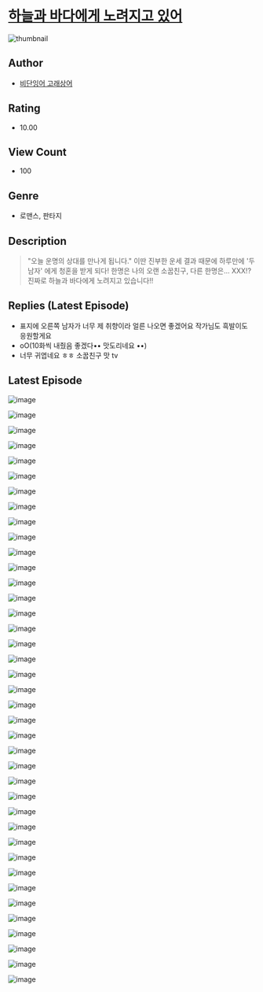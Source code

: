 # [하늘과 바다에게 노려지고 있어](https://comic.naver.com/bestChallenge/list?titleId=810903)
![thumbnail](https://image-comic.pstatic.net/user_contents_data/challenge_comic/2023/05/24/367099/upload_3906926798472361828_480x623.jpeg)

## Author
- [비단잉어 고래상어](https://comic.naver.com/artistTitle?id=367099)

## Rating
- 10.00

## View Count
- 100

## Genre
- 로맨스, 판타지

## Description
> "오늘 운명의 상대를 만나게 됩니다." 이딴 진부한 운세 결과 때문에 하루만에 '두 남자' 에게 청혼을 받게 되다! 한명은 나의 오랜 소꿉친구, 다른 한명은... XXX!? 진짜로 하늘과 바다에게 노려지고 있습니다!!

## Replies (Latest Episode)
- 표지에 오른쪽 남자가 너무 제 취향이라 얼른 나오면 좋겠어요 작가님도 흑발이도 응원할게요
- oO(10화씩 내줬음 좋겠다•• 맛도리네요 ••)
- 너무 귀엽네요 ㅎㅎ 소꿉친구 맛 tv

## Latest Episode
![image](https://image-comic.pstatic.net/user_contents_data/challenge_comic/2023/05/25/367099/upload_4049643588263752761.jpeg)

![image](https://image-comic.pstatic.net/user_contents_data/challenge_comic/2023/05/25/367099/upload_3774921622891685473.jpeg)

![image](https://image-comic.pstatic.net/user_contents_data/challenge_comic/2023/05/25/367099/upload_3775484766149173555.jpeg)

![image](https://image-comic.pstatic.net/user_contents_data/challenge_comic/2023/05/25/367099/upload_7161902330427958069.jpeg)

![image](https://image-comic.pstatic.net/user_contents_data/challenge_comic/2023/05/25/367099/upload_7364570897039581749.jpeg)

![image](https://image-comic.pstatic.net/user_contents_data/challenge_comic/2023/05/25/367099/upload_3558467550548341556.jpeg)

![image](https://image-comic.pstatic.net/user_contents_data/challenge_comic/2023/05/25/367099/upload_7377568425975167281.jpeg)

![image](https://image-comic.pstatic.net/user_contents_data/challenge_comic/2023/05/25/367099/upload_3474019375310385251.jpeg)

![image](https://image-comic.pstatic.net/user_contents_data/challenge_comic/2023/05/25/367099/upload_7291390904348260454.jpeg)

![image](https://image-comic.pstatic.net/user_contents_data/challenge_comic/2023/05/25/367099/upload_4122545392365822777.jpeg)

![image](https://image-comic.pstatic.net/user_contents_data/challenge_comic/2023/05/25/367099/upload_7075497192046211382.jpeg)

![image](https://image-comic.pstatic.net/user_contents_data/challenge_comic/2023/05/25/367099/upload_7076615399649928505.jpeg)

![image](https://image-comic.pstatic.net/user_contents_data/challenge_comic/2023/05/25/367099/upload_4123438221574431032.jpeg)

![image](https://image-comic.pstatic.net/user_contents_data/challenge_comic/2023/05/25/367099/upload_4121185309330846515.jpeg)

![image](https://image-comic.pstatic.net/user_contents_data/challenge_comic/2023/05/25/367099/upload_7234298556921033825.jpeg)

![image](https://image-comic.pstatic.net/user_contents_data/challenge_comic/2023/05/25/367099/upload_3834868097185429860.jpeg)

![image](https://image-comic.pstatic.net/user_contents_data/challenge_comic/2023/05/25/367099/upload_3834315243928106340.jpeg)

![image](https://image-comic.pstatic.net/user_contents_data/challenge_comic/2023/05/25/367099/upload_7363719849356518960.jpeg)

![image](https://image-comic.pstatic.net/user_contents_data/challenge_comic/2023/05/25/367099/upload_7365695701732503864.jpeg)

![image](https://image-comic.pstatic.net/user_contents_data/challenge_comic/2023/05/25/367099/upload_7364846871035459939.jpeg)

![image](https://image-comic.pstatic.net/user_contents_data/challenge_comic/2023/05/25/367099/upload_3991091308280296806.jpeg)

![image](https://image-comic.pstatic.net/user_contents_data/challenge_comic/2023/05/25/367099/upload_7220504092611983459.jpeg)

![image](https://image-comic.pstatic.net/user_contents_data/challenge_comic/2023/05/25/367099/upload_3774350985748702265.jpeg)

![image](https://image-comic.pstatic.net/user_contents_data/challenge_comic/2023/05/25/367099/upload_3545852858696217954.jpeg)

![image](https://image-comic.pstatic.net/user_contents_data/challenge_comic/2023/05/25/367099/upload_3919369052454479417.jpeg)

![image](https://image-comic.pstatic.net/user_contents_data/challenge_comic/2023/05/25/367099/upload_3978139946974588983.jpeg)

![image](https://image-comic.pstatic.net/user_contents_data/challenge_comic/2023/05/25/367099/upload_3832906538309542502.jpeg)

![image](https://image-comic.pstatic.net/user_contents_data/challenge_comic/2023/05/25/367099/upload_7016950585114387766.jpeg)

![image](https://image-comic.pstatic.net/user_contents_data/challenge_comic/2023/05/25/367099/upload_3977578306972562995.jpeg)

![image](https://image-comic.pstatic.net/user_contents_data/challenge_comic/2023/05/25/367099/upload_3558513532434789219.jpeg)

![image](https://image-comic.pstatic.net/user_contents_data/challenge_comic/2023/05/25/367099/upload_3559076482307602745.jpeg)

![image](https://image-comic.pstatic.net/user_contents_data/challenge_comic/2023/05/25/367099/upload_4135259062514378294.jpeg)

![image](https://image-comic.pstatic.net/user_contents_data/challenge_comic/2023/05/25/367099/upload_7221634398333003363.jpeg)

![image](https://image-comic.pstatic.net/user_contents_data/challenge_comic/2023/05/25/367099/upload_3991424460441085025.jpeg)

![image](https://image-comic.pstatic.net/user_contents_data/challenge_comic/2023/05/25/367099/upload_7291387378166608694.jpeg)

![image](https://image-comic.pstatic.net/user_contents_data/challenge_comic/2023/05/25/367099/upload_7233679531102528821.jpeg)

![image](https://image-comic.pstatic.net/user_contents_data/challenge_comic/2023/05/25/367099/upload_3546920492338537520.jpeg)

![image](https://image-comic.pstatic.net/user_contents_data/challenge_comic/2023/05/25/367099/upload_7233403755544328294.jpeg)

![image](https://image-comic.pstatic.net/user_contents_data/challenge_comic/2023/05/25/367099/upload_3545567869614241638.jpeg)
